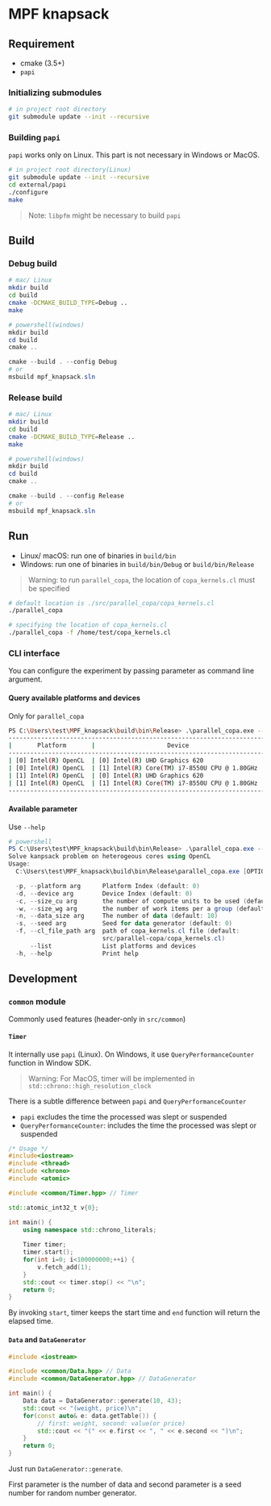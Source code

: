 # MPF knapsack

## Requirement

* cmake (3.5+)
* `papi`

### Initializing submodules

```bash
# in project root directory
git submodule update --init --recursive
```

### Building `papi` 

`papi` works only on Linux. This part is not necessary in Windows or MacOS.

```bash
# in project root directory(Linux)
git submodule update --init --recursive
cd external/papi
./configure
make
```

> Note: `libpfm`  might be necessary to build `papi`

## Build

### Debug build

```bash
# mac/ Linux
mkdir build
cd build
cmake -DCMAKE_BUILD_TYPE=Debug ..
make
```

```powershell
# powershell(windows)
mkdir build
cd build
cmake ..

cmake --build . --config Debug
# or
msbuild mpf_knapsack.sln
```

### Release build
```bash
# mac/ Linux
mkdir build
cd build
cmake -DCMAKE_BUILD_TYPE=Release ..
make
```

```powershell
# powershell(windows)
mkdir build
cd build
cmake ..

cmake --build . --config Release
# or
msbuild mpf_knapsack.sln
```


## Run

* Linux/ macOS: run one of binaries in `build/bin` 
* Windows: run one of binaries in `build/bin/Debug` or `build/bin/Release`

>  Warning: to run `parallel_copa`, the location of `copa_kernels.cl` must be specified

```bash
# default location is ./src/parallel_copa/copa_kernels.cl
./parallel_copa

# specifying the location of copa_kernels.cl 
./parallel_copa -f /home/test/copa_kernels.cl
```

### CLI interface

You can configure the experiment by passing parameter as command line argument.

#### Query available platforms and devices

Only for `parallel_copa`

```bash
PS C:\Users\test\MPF_knapsack\build\bin\Release> .\parallel_copa.exe --list
------------------------------------------------------------------------------------------------------------------------------------------------------------------------------------------
|       Platform       |                    Device                     | Max CU size | Max WG Size | Max Globel Mem | Global Mem Cache Size | Global Mem Cacheline Size | Local Mem Size |
------------------------------------------------------------------------------------------------------------------------------------------------------------------------------------------
| [0] Intel(R) OpenCL  | [0] Intel(R) UHD Graphics 620                 |          24 |         256 |     6811119616 |                524288 |                        64 |          65536 |
| [0] Intel(R) OpenCL  | [1] Intel(R) Core(TM) i7-8550U CPU @ 1.80GHz  |           8 |        8192 |    17027801088 |                262144 |                        64 |          32768 |
| [1] Intel(R) OpenCL  | [0] Intel(R) UHD Graphics 620                 |          24 |         256 |     6811119616 |                524288 |                        64 |          65536 |
| [1] Intel(R) OpenCL  | [1] Intel(R) Core(TM) i7-8550U CPU @ 1.80GHz  |           8 |        8192 |    17027801088 |                262144 |                        64 |          32768 |
------------------------------------------------------------------------------------------------------------------------------------------------------------------------------------------
```

#### Available parameter

Use `--help`

```powershell
# powershell
PS C:\Users\test\MPF_knapsack\build\bin\Release> .\parallel_copa.exe --help
Solve kanpsack problem on heterogeous cores using OpenCL
Usage:
  C:\Users\test\MPF_knapsack\build\bin\Release\parallel_copa.exe [OPTION...]

  -p, --platform arg      Platform Index (default: 0)
  -d, --device arg        Device Index (default: 0)
  -c, --size_cu arg       the number of compute units to be used (default: 1)
  -w, --size_wg arg       the number of work items per a group (default: 1)
  -n, --data_size arg     The number of data (default: 10)
  -s, --seed arg          Seed for data generator (default: 0)
  -f, --cl_file_path arg  path of copa_kernels.cl file (default:
                          src/parallel-copa/copa_kernels.cl)
      --list              List platforms and devices
  -h, --help              Print help
```

## Development

### `common` module

Commonly used features (header-only in `src/common`)

#### `Timer`

It internally use `papi` (Linux). On Windows, it use `QueryPerformanceCounter` function in Window SDK.

> Warning: For MacOS, timer will be implemented in `std::chrono::high_resolution_clock`

There is a subtle difference between `papi` and `QueryPerformanceCounter`

* `papi` excludes the time the processed was slept or suspended
* `QueryPerformanceCounter`: includes the time the processed was slept or suspended

```cpp
/* Usage */
#include<iostream>
#include <thread>
#include <chrono>
#include <atomic>

#include <common/Timer.hpp> // Timer

std::atomic_int32_t v{0};

int main() {
    using namespace std::chrono_literals;
    
    Timer timer;
    timer.start();
    for(int i=0; i<100000000;++i) {
        v.fetch_add(1);
    }
    std::cout << timer.stop() << "\n";
    return 0;
}
```

By invoking `start`, timer keeps the start time and `end` function will return the elapsed time.

#### `Data` and `DataGenerator`

```cpp
#include <iostream>

#include <common/Data.hpp> // Data
#include <common/DataGenerator.hpp> // DataGenerator

int main() {
    Data data = DataGenerator::generate(10, 43);
    std::cout << "(weight, price)\n";
    for(const auto& e: data.getTable()) {
        // first: weight, second: value(or price)
        std::cout << "(" << e.first << ", " << e.second << ")\n";
    }
    return 0;
}
```

Just run `DataGenerator::generate`.

First parameter is the number of data and second parameter is a seed number for random number generator.
